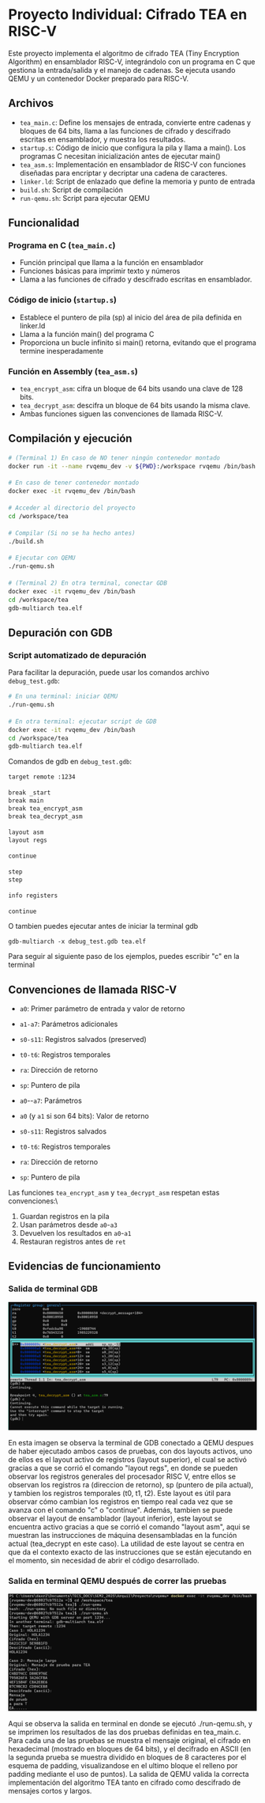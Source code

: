 # Proyecto Individual: Cifrado TEA en RISC-V

Este proyecto implementa el algoritmo de cifrado TEA (Tiny Encryption Algorithm) en ensamblador RISC-V, integrándolo con un programa en C que gestiona la entrada/salida y el manejo de cadenas. Se ejecuta usando QEMU y un contenedor Docker preparado para RISC-V.

## Archivos

- `tea_main.c`: Define los mensajes de entrada, convierte entre cadenas y bloques de 64 bits, llama a las funciones de cifrado y descifrado escritas en ensamblador, y muestra los resultados.
- `startup.s`: Código de inicio que configura la pila y llama a main(). Los programas C necesitan inicialización antes de ejecutar main()
- `tea_asm.s`: Implementación en ensamblador de RISC-V con funciones diseñadas para encriptar y decriptar una cadena de caracteres.
- `linker.ld`: Script de enlazado que define la memoria y punto de entrada
- `build.sh`: Script de compilación
- `run-qemu.sh`: Script para ejecutar QEMU

## Funcionalidad

### Programa en C (`tea_main.c`)
- Función principal que llama a la función en ensamblador
- Funciones básicas para imprimir texto y números
- Llama a las funciones de cifrado y descifrado escritas en ensamblador.

### Código de inicio (`startup.s`)
- Establece el puntero de pila (sp) al inicio del área de pila definida en linker.ld
- Llama a la función main() del programa C
- Proporciona un bucle infinito si main() retorna, evitando que el programa termine inesperadamente

### Función en Assembly (`tea_asm.s`)
- `tea_encrypt_asm`: cifra un bloque de 64 bits usando una clave
    de 128 bits.
- `tea_decrypt_asm`: descifra un bloque de 64 bits usando la misma clave.
- Ambas funciones siguen las convenciones de llamada RISC-V.

## Compilación y ejecución

```bash
# (Terminal 1) En caso de NO tener ningún contenedor montado
docker run -it --name rvqemu_dev -v ${PWD}:/workspace rvqemu /bin/bash

# En caso de tener contenedor montado
docker exec -it rvqemu_dev /bin/bash

# Acceder al directorio del proyecto
cd /workspace/tea

# Compilar (Si no se ha hecho antes)
./build.sh

# Ejecutar con QEMU 
./run-qemu.sh

# (Terminal 2) En otra terminal, conectar GDB 
docker exec -it rvqemu_dev /bin/bash
cd /workspace/tea
gdb-multiarch tea.elf
```

## Depuración con GDB

### Script automatizado de depuración
Para facilitar la depuración, puede usar los comandos archivo `debug_test.gdb`:

```bash
# En una terminal: iniciar QEMU
./run-qemu.sh

# En otra terminal: ejecutar script de GDB
docker exec -it rvqemu_dev /bin/bash
cd /workspace/tea
gdb-multiarch tea.elf 
```

Comandos de gdb en `debug_test.gdb`:
```gdb
target remote :1234

break _start
break main
break tea_encrypt_asm
break tea_decrypt_asm

layout asm
layout regs

continue

step
step

info registers

continue

```

O tambien puedes ejecutar antes de iniciar la terminal gdb

```gdb
gdb-multiarch -x debug_test.gdb tea.elf
```
Para seguir al siguiente paso de los ejemplos, puedes escribir "c" en la terminal

## Convenciones de llamada RISC-V

- `a0`: Primer parámetro de entrada y valor de retorno
- `a1-a7`: Parámetros adicionales
- `s0-s11`: Registros salvados (preserved)
- `t0-t6`: Registros temporales
- `ra`: Dirección de retorno
- `sp`: Puntero de pila

- `a0`--`a7`: Parámetros
- `a0` (y `a1` si son 64 bits): Valor de retorno
- `s0-s11`: Registros salvados
- `t0-t6`: Registros temporales
- `ra`: Dirección de retorno
- `sp`: Puntero de pila


Las funciones `tea_encrypt_asm` y `tea_decrypt_asm` respetan estas
convenciones:\
1. Guardan registros en la pila
2. Usan parámetros desde `a0`-`a3`
3. Devuelven los resultados en `a0`-`a1`
4. Restauran registros antes de `ret`

## Evidencias de funcionamiento
### Salida de terminal GDB 
![Salida de terminal GDB](Evidencias/1.png)

En esta imagen se observa la terminal de GDB conectado a QEMU despues de haber ejecutado ambos casos de pruebas, con dos layouts activos, uno de ellos es el layout activo de registros (layout superior), el cual se activó gracias a que se corrió el comando "layout regs", en donde se pueden observar los registros generales del procesador RISC V, entre ellos se observan los registros ra (direccion de retorno), sp (puntero de pila actual), y tambien los registros temporales (t0, t1, t2). Este layout es útil para observar cómo cambian los registros en tiempo real cada vez que se avanza con el comando "c" o "continue".
Además, tambien se puede observar el layout de ensamblador (layout inferior), este layout se encuentra activo gracias a que se corrió el comando "layout asm", aqui se muestran las instrucciones de máquina desensambladas en la función actual (tea_decrypt en este caso). La utilidad de este layout se centra en que da el contexto exacto de las instrucciones que se están ejecutando en el momento, sin necesidad de abrir el código desarrollado.

### Salida en terminal QEMU después de correr las pruebas
![Salida de QEMU](Evidencias/2.png)

Aqui se observa la salida en terminal en donde se ejecutó ./run-qemu.sh, y se imprimen los resultados de las dos pruebas definidas en tea_main.c.
Para cada una de las pruebas se muestra el mensaje original, el cifrado en hexadecimal (mostrado en bloques de 64 bits), y el decifrado en ASCII (en la segunda prueba se muestra dividido en bloques de 8 caracteres por el esquema de padding, visualizandose en el ultimo bloque el relleno por padding mediante el uso de puntos). La salida de QEMU valida la correcta implementación del algoritmo TEA tanto en cifrado como descifrado de mensajes cortos y largos.
